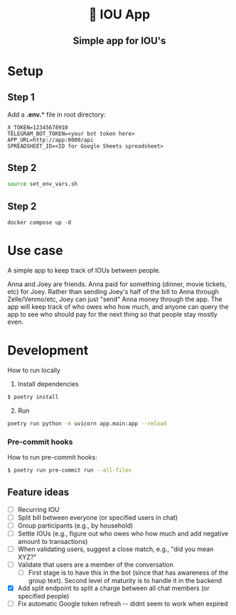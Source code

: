 <h1 align="center">
🍲  IOU App
</h1>

<h2 align="center">
  Simple app for IOU's
</h2>

# Setup

## Step 1

Add a **.env.*** file in root directory:

```
X_TOKEN=12345678910
TELEGRAM_BOT_TOKEN=<your bot token here>
APP_URL=http://app:8000/api
SPREADSHEET_ID=<ID for Google Sheets spreadsheet>
```

## Step 2

```bash
source set_env_vars.sh
```

## Step 2
```
docker compose up -d
```

# Use case

A simple app to keep track of IOUs between people.

Anna and Joey are friends. Anna paid for something (dinner, movie tickets, etc) for Joey. Rather than sending Joey's half of the bill to Anna through Zelle/Venmo/etc, Joey can just "send" Anna money through the app. The app will keep track of who owes who how much, and anyone can query the app to see who should pay for the next thing so that people stay mostly even.

# Development

How to run locally

1. Install dependencies

```bash
$ poetry install
```

2. Run
```bash
poetry run python -m uvicorn app.main:app --reload
```

### Pre-commit hooks

How to run pre-commit hooks:

```bash
$ poetry run pre-commit run --all-files
```

## Feature ideas

- [ ] Recurring IOU
- [ ] Split bill between everyone (or specified users in chat)
- [ ] Group participants (e.g., by household)
- [ ] Settle IOUs (e.g., figure out who owes who how much and add negative amount to transactions)
- [ ] When validating users, suggest a close match, e.g., "did you mean XYZ?"
- [ ] Validate that users are a member of the conversation
    - [ ] First stage is to have this in the bot (since that has awareness of the group text). Second level of maturity is to handle it in the backend
- [x] Add split endpoint to split a charge between all chat members (or specified people)
- [ ] Fix automatic Google token refresh -- didnt seem to work when expired
